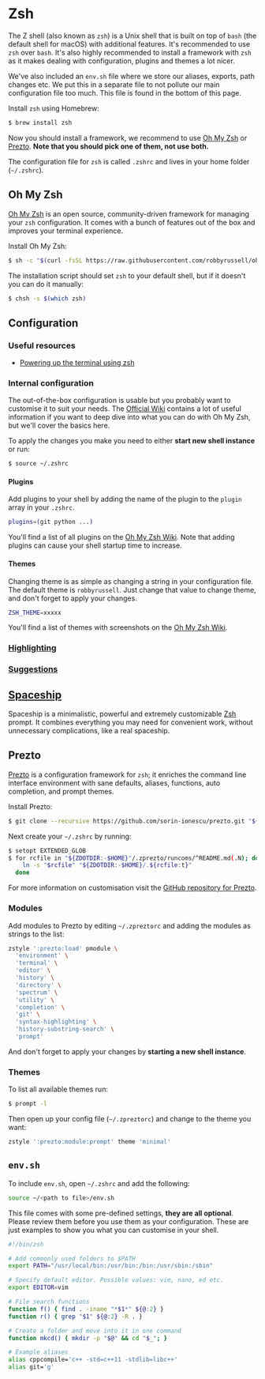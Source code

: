 # Zsh

The Z shell \(also known as `zsh`\) is a Unix shell that is built on top of `bash` \(the default shell for macOS\) with additional features. It's recommended to use `zsh` over `bash`. It's also highly recommended to install a framework with `zsh` as it makes dealing with configuration, plugins and themes a lot nicer.

We've also included an `env.sh` file where we store our aliases, exports, path changes etc. We put this in a separate file to not pollute our main configuration file too much. This file is found in the bottom of this page.

Install `zsh` using Homebrew:

```bash
$ brew install zsh
```

Now you should install a framework, we recommend to use [Oh My Zsh](https://github.com/robbyrussell/oh-my-zsh) or [Prezto](https://github.com/sorin-ionescu/prezto). **Note that you should pick one of them, not use both.**

The configuration file for `zsh` is called `.zshrc` and lives in your home folder \(`~/.zshrc`\).

## Oh My Zsh

[Oh My Zsh](https://github.com/robbyrussell/oh-my-zsh) is an open source, community-driven framework for managing your `zsh` configuration. It comes with a bunch of features out of the box and improves your terminal experience.

Install Oh My Zsh:

```bash
$ sh -c "$(curl -fsSL https://raw.githubusercontent.com/robbyrussell/oh-my-zsh/master/tools/install.sh)"
```

The installation script should set `zsh` to your default shell, but if it doesn't you can do it manually:

```bash
$ chsh -s $(which zsh)
```

## Configuration

### Useful resources

* [Powering up the terminal using zsh](https://medium.com/swlh/power-up-your-terminal-using-oh-my-zsh-iterm2-c5a03f73a9fb)

### Internal configuration

The out-of-the-box configuration is usable but you probably want to customise it to suit your needs. The [Official Wiki](https://github.com/robbyrussell/oh-my-zsh/wiki) contains a lot of useful information if you want to deep dive into what you can do with Oh My Zsh, but we'll cover the basics here.

To apply the changes you make you need to either **start new shell instance** or run:

```bash
$ source ~/.zshrc
```

#### Plugins

Add plugins to your shell by adding the name of the plugin to the `plugin` array in your `.zshrc`.

```bash
plugins=(git python ...)
```

You'll find a list of all plugins on the [Oh My Zsh Wiki](https://github.com/robbyrussell/oh-my-zsh/wiki/Plugins). Note that adding plugins can cause your shell startup time to increase.

#### Themes

Changing theme is as simple as changing a string in your configuration file. The default theme is `robbyrussell`. Just change that value to change theme, and don't forget to apply your changes.

```bash
ZSH_THEME=xxxxx
```

You'll find a list of themes with screenshots on the [Oh My Zsh Wiki](https://github.com/robbyrussell/oh-my-zsh/wiki/themes).

### [Highlighting](https://medium.freecodecamp.org/jazz-up-your-zsh-terminal-in-seven-steps-a-visual-guide-e81a8fd59a38)

### [Suggestions](https://medium.com/@Clovis_app/configuration-of-a-beautiful-efficient-terminal-and-prompt-on-osx-in-7-minutes-827c29391961)

## [Spaceship](https://github.com/denysdovhan/spaceship-prompt)

Spaceship is a minimalistic, powerful and extremely customizable [Zsh](http://zsh.org/) prompt. It combines everything you may need for convenient work, without unnecessary complications, like a real spaceship.

## Prezto

[Prezto](https://github.com/sorin-ionescu/prezto) is a configuration framework for `zsh`; it enriches the command line interface environment with sane defaults, aliases, functions, auto completion, and prompt themes.

Install Prezto:

```bash
$ git clone --recursive https://github.com/sorin-ionescu/prezto.git "${ZDOTDIR:-$HOME}/.zprezto"
```

Next create your `~/.zshrc` by running:

```bash
$ setopt EXTENDED_GLOB
$ for rcfile in "${ZDOTDIR:-$HOME}"/.zprezto/runcoms/^README.md(.N); do
    ln -s "$rcfile" "${ZDOTDIR:-$HOME}/.${rcfile:t}"
  done
```

For more information on customisation visit the [GitHub repository for Prezto](https://github.com/sorin-ionescu/prezto).

### Modules

Add modules to Prezto by editing `~/.zpreztorc` and adding the modules as strings to the list:

```bash
zstyle ':prezto:load' pmodule \
  'environment' \
  'terminal' \
  'editor' \
  'history' \
  'directory' \
  'spectrum' \
  'utility' \
  'completion' \
  'git' \
  'syntax-highlighting' \
  'history-substring-search' \
  'prompt'
```

And don't forget to apply your changes by **starting a new shell instance**.

### Themes

To list all available themes run:

```bash
$ prompt -l
```

Then open up your config file \(`~/.zpreztorc`\) and change to the theme you want:

```bash
zstyle ':prezto:module:prompt' theme 'minimal'
```

## `env.sh`

To include `env.sh`, open `~/.zshrc` and add the following:

```bash
source ~/<path to file>/env.sh
```

This file comes with some pre-defined settings, **they are all optional**. Please review them before you use them as your configuration. These are just examples to show you what you can customise in your shell.

```bash
#!/bin/zsh

# Add commonly used folders to $PATH
export PATH="/usr/local/bin:/usr/bin:/bin:/usr/sbin:/sbin"

# Specify default editor. Possible values: vim, nano, ed etc.
export EDITOR=vim

# File search functions
function f() { find . -iname "*$1*" ${@:2} }
function r() { grep "$1" ${@:2} -R . }

# Create a folder and move into it in one command
function mkcd() { mkdir -p "$@" && cd "$_"; }

# Example aliases
alias cppcompile='c++ -std=c++11 -stdlib=libc++'
alias git='g'
```

